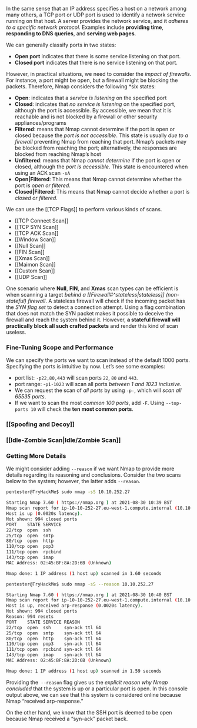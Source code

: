 
In the same sense that an IP address specifies a host on a network among many others, a TCP port or UDP port is used to identify a network service running on that host. A server provides the network service, and it *adheres to a specific network protocol*. Examples include **providing time**, **responding to DNS queries**, and **serving web pages**.

We can generally classify ports in two states:

- **Open port** indicates that there is some service listening on that port.
- **Closed port** indicates that there is no service listening on that port.

However, in practical situations, we need to consider the *impact of firewalls*. For instance, a port might be open, but a firewall might be blocking the packets. Therefore, Nmap considers the following *six states:

- **Open**: indicates that a *service is listening* on the specified port
- **Closed**: indicates that *no service is listening* on the specified port, although the port is accessible. By accessible, we mean that it is reachable and is not blocked by a firewall or other security appliances/programs
- **Filtered**: means that Nmap cannot determine if the port is open or closed because the *port is not accessible*. This state is usually *due to a firewall* preventing Nmap from reaching that port. Nmap’s packets may be blocked from reaching the port; alternatively, the responses are blocked from reaching Nmap’s host
- **Unfiltered**: means that Nmap *cannot determine* if the port is open or closed, although the *port is accessible*. This state is encountered when using an ACK scan `-sA`
- **Open|Filtered**: This means that Nmap cannot determine whether the port is *open or filtered*.
- **Closed|Filtered**: This means that Nmap cannot decide whether a port is *closed or filtered*.

We can use the [[TCP Flags]] to perform various kinds of scans.

- [[TCP Connect Scan]]
- [[TCP SYN Scan]]
- [[TCP ACK Scan]]
- [[Window Scan]]
- [[Null Scan]]
- [[FIN Scan]]
- [[Xmas Scan]]
- [[Maimon Scan]]
- [[Custom Scan]]
- [[UDP Scan]]

One scenario where **Null**, **FIN**, and **Xmas** scan types can be efficient is when scanning a target *behind a [[Firewall#^stateless|stateless]] (non-stateful) firewall*. A stateless firewall will check if the incoming packet has the *SYN flag set* to detect a connection attempt. Using a flag combination that does not match the SYN packet makes it possible to deceive the firewall and reach the system behind it. However, **a stateful firewall will practically block all such crafted packets** and render this kind of scan useless.
### Fine-Tuning Scope and Performance

We can specify the ports we want to scan instead of the default 1000 ports. Specifying the ports is intuitive by now. Let’s see some examples:

- port list: `-p22,80,443` will scan ports `22`, `80` and `443`.
- port range: -`p1-1023` will scan all ports *between 1 and 1023 inclusive*.
- We can request the scan of *all ports* by using `-p-`, which will *scan all 65535 ports*. 
- If we want to scan the most *common 100 ports*, add `-F`. Using `--top-ports 10` will check the **ten most common ports**.

### [[Spoofing and Decoy]]

### [[Idle-Zombie Scan|Idle/Zombie Scan]]

### Getting More Details

We might consider adding `--reason` if we want Nmap to provide more details regarding its reasoning and conclusions. Consider the two scans below to the system; however, the latter adds `--reason`.

```bash
pentester@TryHackMe$ sudo nmap -sS 10.10.252.27

Starting Nmap 7.60 ( https://nmap.org ) at 2021-08-30 10:39 BST
Nmap scan report for ip-10-10-252-27.eu-west-1.compute.internal (10.10.252.27)
Host is up (0.0020s latency).
Not shown: 994 closed ports
PORT    STATE SERVICE
22/tcp  open  ssh
25/tcp  open  smtp
80/tcp  open  http
110/tcp open  pop3
111/tcp open  rpcbind
143/tcp open  imap
MAC Address: 02:45:BF:8A:2D:6B (Unknown)

Nmap done: 1 IP address (1 host up) scanned in 1.60 seconds
```

```bash
pentester@TryHackMe$ sudo nmap -sS --reason 10.10.252.27

Starting Nmap 7.60 ( https://nmap.org ) at 2021-08-30 10:40 BST
Nmap scan report for ip-10-10-252-27.eu-west-1.compute.internal (10.10.252.27)
Host is up, received arp-response (0.0020s latency).
Not shown: 994 closed ports
Reason: 994 resets
PORT    STATE SERVICE REASON
22/tcp  open  ssh     syn-ack ttl 64
25/tcp  open  smtp    syn-ack ttl 64
80/tcp  open  http    syn-ack ttl 64
110/tcp open  pop3    syn-ack ttl 64
111/tcp open  rpcbind syn-ack ttl 64
143/tcp open  imap    syn-ack ttl 64
MAC Address: 02:45:BF:8A:2D:6B (Unknown)

Nmap done: 1 IP address (1 host up) scanned in 1.59 seconds
```

Providing the` --reason` flag gives us the *explicit reason why Nmap concluded* that the system is up or a particular port is open. In this console output above, we can see that this system is considered online because Nmap “received arp-response.” 

On the other hand, we know that the SSH port is deemed to be open because Nmap received a “syn-ack” packet back.
